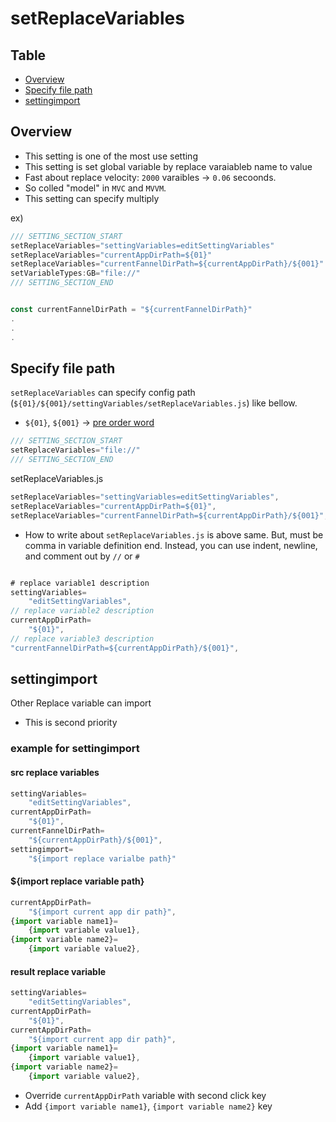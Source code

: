 
# setReplaceVariables


Table
-----------------
* [Overview](#overview)
* [Specify file path](#specify-file-path)
* [settingimport](#settingimport)


## Overview

- This setting is one of the most use setting
- This setting is set global variable by replace varaiableb name to value
- Fast about replace velocity: `2000` varaibles -> `0.06` secoonds.   
- So colled "model" in `MVC` and `MVVM`.  
- This setting can specify multiply

ex)

```js.js
/// SETTING_SECTION_START
setReplaceVariables="settingVariables=editSettingVariables"
setReplaceVariables="currentAppDirPath=${01}"
setReplaceVariables="currentFannelDirPath=${currentAppDirPath}/${001}"
setVariableTypes:GB="file://"
/// SETTING_SECTION_END


const currentFannelDirPath = "${currentFannelDirPath}"
.
.
.
```


## Specify file path  

`setReplaceVariables` can specify config path (`${01}/${001}/settingVariables/setReplaceVariables.js`) like bellow.   

- `${01}`, `${001}` -> [pre order word](https://github.com/puutaro/CommandClick/blob/master/md/developer/js_pre_reserved_word.md)
  
  
```js.js
/// SETTING_SECTION_START
setReplaceVariables="file://"
/// SETTING_SECTION_END
```

setReplaceVariables.js

```setReplaceVariables.js
setReplaceVariables="settingVariables=editSettingVariables",
setReplaceVariables="currentAppDirPath=${01}",
setReplaceVariables="currentFannelDirPath=${currentAppDirPath}/${001}",
```

- How to write about `setReplaceVariables.js` is above same.  But, must be comma in variable definition end. Instead, you can use indent, newline, and comment out by `//` or `#`

```setReplaceVariables.js

# replace variable1 description
settingVariables=
	"editSettingVariables",
// replace variable2 description
currentAppDirPath=
	"${01}",
// replace variable3 description
"currentFannelDirPath=${currentAppDirPath}/${001}",

```

## settingimport

Other Replace variable can import

- This is second priority

### example for settingimport

#### src replace variables

```setReplaceVariables.js
settingVariables=
	"editSettingVariables",
currentAppDirPath=
	"${01}",
currentFannelDirPath=
    "${currentAppDirPath}/${001}",
settingimport=
    "${import replace varialbe path}"
```

#### ${import replace variable path}

```js.js
currentAppDirPath=
	"${import current app dir path}",
{import variable name1}=
    {import variable value1},
{import variable name2}=
    {import variable value2},
```


#### result replace variable

```setReplaceVariables.js
settingVariables=
	"editSettingVariables",
currentAppDirPath=
	"${01}",
currentAppDirPath=
	"${import current app dir path}",
{import variable name1}=
    {import variable value1},
{import variable name2}=
    {import variable value2},
```

- Override `currentAppDirPath` variable with second click key
- Add `{import variable name1}`, `{import variable name2}` key